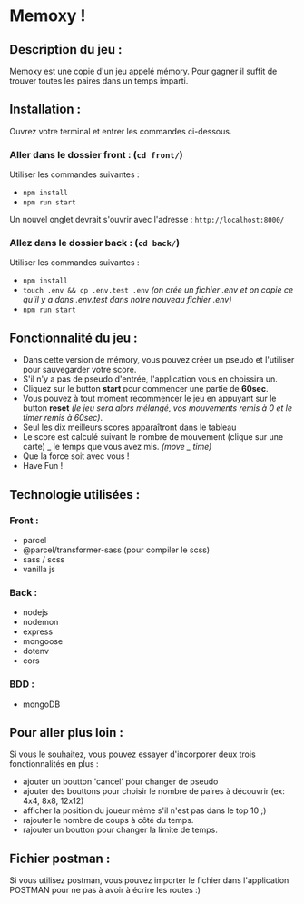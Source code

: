# Memoxy !

## Description du jeu :

Memoxy est une copie d'un jeu appelé mémory. Pour gagner il suffit de trouver toutes les paires dans un temps imparti.

## Installation :

Ouvrez votre terminal et entrer les commandes ci-dessous.

### Aller dans le dossier front : (`cd front/`)

Utiliser les commandes suivantes :

- `npm install`
- `npm run start`

Un nouvel onglet devrait s'ouvrir avec l'adresse : `http://localhost:8000/`

### Allez dans le dossier back : (`cd back/`)

Utiliser les commandes suivantes :

- `npm install`
- `touch .env && cp .env.test .env` _(on crée un fichier .env et on copie ce qu'il y a dans .env.test dans notre nouveau fichier .env)_
- `npm run start`

## Fonctionnalité du jeu :

- Dans cette version de mémory, vous pouvez créer un pseudo et l'utiliser pour sauvegarder votre score.
- S'il n'y a pas de pseudo d'entrée, l'application vous en choissira un.
- Cliquez sur le button **start** pour commencer une partie de **60sec**.
- Vous pouvez à tout moment recommencer le jeu en appuyant sur le button **reset** _(le jeu sera alors mélangé, vos mouvements remis à 0 et le timer remis à 60sec)_.
- Seul les dix meilleurs scores apparaîtront dans le tableau
- Le score est calculé suivant le nombre de mouvement (clique sur une carte) _ le temps que vous avez mis. _(move _ time)_
- Que la force soit avec vous !
- Have Fun !

## Technologie utilisées :

### Front :

- parcel
- @parcel/transformer-sass (pour compiler le scss)
- sass / scss
- vanilla js

### Back :

- nodejs
- nodemon
- express
- mongoose
- dotenv
- cors

### BDD :

- mongoDB

## Pour aller plus loin :

Si vous le souhaitez, vous pouvez essayer d'incorporer deux trois fonctionnalités en plus :
- ajouter un boutton 'cancel' pour changer de pseudo
- ajouter des bouttons pour choisir le nombre de paires à découvrir (ex: 4x4, 8x8, 12x12)
- afficher la position du joueur même s'il n'est pas dans le top 10 ;)
- rajouter le nombre de coups à côté du temps.
- rajouter un boutton pour changer la limite de temps.

## Fichier postman : 

Si vous utilisez postman, vous pouvez importer le fichier dans l'application POSTMAN pour ne pas à avoir à écrire les routes :)